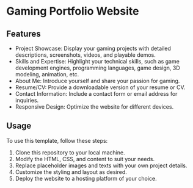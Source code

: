 
  <h1>Gaming Portfolio Website</h1>

  <h2>Features</h2>
  <ul>
    <li>Project Showcase: Display your gaming projects with detailed descriptions, screenshots, videos, and playable demos.</li>
    <li>Skills and Expertise: Highlight your technical skills, such as game development engines, programming languages, game design, 3D modeling, animation, etc.</li>
    <li>About Me: Introduce yourself and share your passion for gaming.</li>
    <li>Resume/CV: Provide a downloadable version of your resume or CV.</li>
    <li>Contact Information: Include a contact form or email address for inquiries.</li>
    <li>Responsive Design: Optimize the website for different devices.</li>
  </ul>

  <h2>Usage</h2>
  <p>To use this template, follow these steps:</p>
  <ol>
    <li>Clone this repository to your local machine.</li>
    <li>Modify the HTML, CSS, and content to suit your needs.</li>
    <li>Replace placeholder images and texts with your own project details.</li>
    <li>Customize the styling and layout as desired.</li>
    <li>Deploy the website to a hosting platform of your choice.</li>
  </ol>

